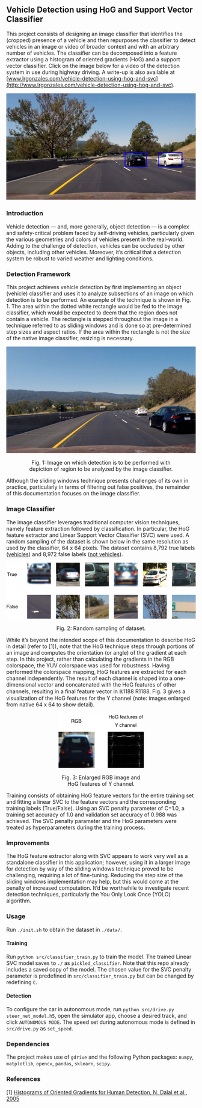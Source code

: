 ## Vehicle Detection using HoG and Support Vector Classifier

This project consists of designing an image classifier that identifies the (cropped) presence of a vehicle and then repurposes the classifier to detect vehicles in an image or video of broader context and with an arbitrary number of vehicles. The classifier can be decomposed into a feature extractor using a histogram of oriented gradients (HoG) and a support vector classifier. Click on the image below for a video of the detection system in use during highway driving. A write-up is also available at [www.lrgonzales.com/vehicle-detection-using-hog-and-svc](http://www.lrgonzales.com/vehicle-detection-using-hog-and-svc).

<div align="center">
<a href="https://youtu.be/zsQLIaCufbI">
  <img src="./figs/thumbnail.png" alt="YouTube video" width="700">
</a>
</div>

### Introduction
Vehicle detection — and, more generally, object detection — is a complex and safety-critical problem faced by self-driving vehicles, particularly given the various geometries and colors of vehicles present in the real-world. Adding to the challenge of detection, vehicles can be occluded by other objects, including other vehicles. Moreover, it’s critical that a detection system be robust to varied weather and lighting conditions.

### Detection Framework
This project achieves vehicle detection by first implementing an object (vehicle) classifier and uses it to analyze subsections of an image on which detection is to be performed. An example of the technique is shown in Fig. 1. The area within the dotted white rectangle would be fed to the image classifier, which would be expected to deem that the region does not contain a vehicle. The rectangle is stepped throughout the image in a technique referred to as sliding windows and is done so at pre-determined step sizes and aspect ratios. If the area within the rectangle is not the size of the native image classifier, resizing is necessary.

<div align="center">
  <p><img src="./figs/fig1.jpg" width="700"></p>
  <p>Fig. 1: Image on which detection is to be performed with <br/>depiction of region to be analyzed by the image classifier.</p>
</div>

Although the sliding windows technique presents challenges of its own in practice, particularly in terms of filtering out false positives, the remainder of this documentation focuses on the image classifier.

### Image Classifier
The image classifier leverages traditional computer vision techniques, namely feature extraction followed by classification. In particular, the HoG feature extractor and Linear Support Vector Classifier (SVC) were used. A random sampling of the dataset is shown below in the same resolution as used by the classifier, 64 x 64 pixels. The dataset contains 8,792 true labels ([vehicles](https://s3.amazonaws.com/udacity-sdc/Vehicle_Tracking/vehicles.zip)) and 8,972 false labels ([not vehicles](https://s3.amazonaws.com/udacity-sdc/Vehicle_Tracking/non-vehicles.zip)).

<div align="center">
  <p><img src="./figs/fig2.png"></p>
  <p>Fig. 2: Random sampling of dataset.</p>
</div>

While it’s beyond the intended scope of this documentation to describe HoG in detail (refer to [1]), note that the HoG technique steps through portions of an image and computes the orientation (or angle) of the gradient at each step. In this project, rather than calculating the gradients in the RGB colorspace, the YUV colorspace was used for robustness. Having performed the colorspace mapping, HoG features are extracted for each channel independently. The result of each channel is shaped into a one-dimensional vector and concatenated with the HoG features of other channels, resulting in a final feature vector in ℝ1188 R1188. Fig. 3 gives a visualization of the HoG features for the Y channel (note: images enlarged from native 64 x 64 to show detail).

<div align="center">
  <p><img src="./figs/hog.png"></p>
  <p>Fig. 3: Enlarged RGB image and <br/>HoG features of Y channel.</p>
</div>

Training consists of obtaining HoG feature vectors for the entire training set and fitting a linear SVC to the feature vectors and the corresponding training labels (True/False). Using an SVC penalty parameter of C=1.0, a training set accuracy of 1.0 and validation set accuracy of 0.988 was achieved. The SVC penalty parameter and the HoG parameters were treated as hyperparameters during the training process.

### Improvements
The HoG feature extractor along with SVC appears to work very well as a standalone classifier in this application; however, using it in a larger image for detection by way of the sliding windows technique proved to be challenging, requiring a lot of fine-tuning. Reducing the step size of the sliding windows implementation may help, but this would come at the penalty of increased computation. It’d be worthwhile to investigate recent detection techniques, particularly the You Only Look Once (YOLO) algorithm.

### Usage
Run `./init.sh` to obtain the dataset in `./data/`.

#### Training
Run `python src/classifier_train.py` to train the model. The trained Linear SVC model saves to `./` as `pickled_classifier`. Note that this repo already includes a saved copy of the model. The chosen value for the SVC penalty parameter is predefined in `src/classifier_train.py` but can be changed by redefining `C`.

#### Detection
To configure the car in autonomous mode, run `python src/drive.py steer_net_model.h5`, open the simulator app, choose a desired track, and click `AUTONOMOUS MODE`. The speed set during autonomous mode is defined in `src/drive.py` as `set_speed`.

### Dependencies
The project makes use of `gdrive` and the following Python packages: `numpy`, `matplotlib`, `opencv`, `pandas`, `sklearn`, `scipy`.

### References
[1] [Histograms of Oriented Gradients for Human Detection, N. Dalal et al., 2005](https://lear.inrialpes.fr/people/triggs/pubs/Dalal-cvpr05.pdf)
